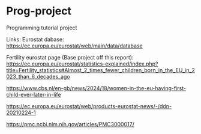 # Prog-project
Programming tutorial project

Links:
Eurostat dabase: https://ec.europa.eu/eurostat/web/main/data/database

Fertility eurostat page (Base project off this report): https://ec.europa.eu/eurostat/statistics-explained/index.php?title=Fertility_statistics#Almost_2_times_fewer_children_born_in_the_EU_in_2023_than_6_decades_ago

https://www.cbs.nl/en-gb/news/2024/18/women-in-the-eu-having-first-child-ever-later-in-life

https://ec.europa.eu/eurostat/web/products-eurostat-news/-/ddn-20210224-1

https://pmc.ncbi.nlm.nih.gov/articles/PMC3000017/
